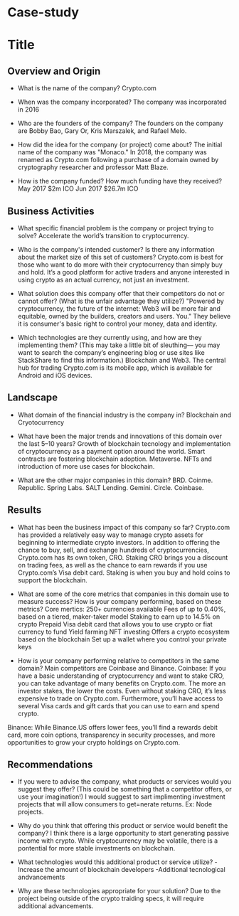 # Case-study
# Title

## Overview and Origin

* What is the name of the company?
Crypto.com

* When was the company incorporated?
The company was incorporated in 2016 

* Who are the founders of the company?
The founders on the company are Bobby Bao, Gary Or, Kris Marszalek, and Rafael Melo.

* How did the idea for the company (or project) come about?
The initial name of the company was "Monaco." In 2018, the company was renamed as Crypto.com following a purchase of a domain owned by cryptography researcher and professor Matt Blaze.

* How is the company funded? How much funding have they received?
May 2017	$2m	    ICO
Jun 2017	$26.7m	ICO


## Business Activities

* What specific financial problem is the company or project trying to solve?
Accelerate the world’s transition to cryptocurrency.

* Who is the company's intended customer?  Is there any information about the market size of this set of customers?
Crypto.com is best for those who want to do more with their cryptocurrency than simply buy and hold. It’s a good platform for active traders and anyone interested in using crypto as an actual currency, not just an investment.

* What solution does this company offer that their competitors do not or cannot offer? (What is the unfair advantage they utilize?)
"Powered by cryptocurrency, the future of the internet: Web3 will be more fair and equitable, owned by the builders, creators and users. You."
They believe it is consumer's basic right to control your money, data and identity.

* Which technologies are they currently using, and how are they implementing them? (This may take a little bit of sleuthing–– you may want to search the company’s engineering blog or use sites like StackShare to find this information.)
Blockchain and Web3. The central hub for trading Crypto.com is its mobile app, which is available for Android and iOS devices. 


## Landscape

* What domain of the financial industry is the company in?
Blockchain and Cryotocurrency 

* What have been the major trends and innovations of this domain over the last 5–10 years?
Growth of blockchain tecnology and implementation of cryptocurrency as a payment option around the world. 
Smart contracts are fostering blockchain adoption.
Metaverse.
NFTs and introduction of more use cases for blockchain.

* What are the other major companies in this domain?
BRD.
Coinme.
Republic.
Spring Labs.
SALT Lending.
Gemini.
Circle.
Coinbase.


## Results

* What has been the business impact of this company so far?
Crypto.com has provided a relatively easy way to manage crypto assets for beginning to intermediate crypto investors. In addition to offering the chance to buy, sell, and exchange hundreds of cryptocurrencies, Crypto.com has its own token, CRO. Staking CRO brings you a discount on trading fees, as well as the chance to earn rewards if you use Crypto.com’s Visa debit card. Staking is when you buy and hold coins to support the blockchain.

* What are some of the core metrics that companies in this domain use to measure success? How is your company performing, based on these metrics?
Core mertics:
250+ currencies available
Fees of up to 0.40%, based on a tiered, maker-taker model
Staking to earn up to 14.5% on crypto
Prepaid Visa debit card that allows you to use crypto or fiat currency to fund
Yield farming
NFT investing
Offers a crypto ecosystem based on the blockchain
Set up a wallet where you control your private keys

* How is your company performing relative to competitors in the same domain?
Main competitors are Coinbase and Binance.
Coinbase:
If you have a basic understanding of cryptocurrency and want to stake CRO, you can take advantage of many benefits on Crypto.com. The more an investor stakes, the lower the costs. Even without staking CRO, it’s less expensive to trade on Crypto.com. Furthermore, you’ll have access to several Visa cards and gift cards that you can use to earn and spend crypto.

Binance: 
While Binance.US offers lower fees, you'll find a rewards debit card, more coin options, transparency in security processes, and more opportunities to grow your crypto holdings on Crypto.com.


## Recommendations

* If you were to advise the company, what products or services would you suggest they offer? (This could be something that a competitor offers, or use your imagination!)
I would suggest to sart implimenting investment projects that will allow consumers to get=nerate returns. Ex: Node projects.

* Why do you think that offering this product or service would benefit the company?
I think there is a large opportunity to start generating passive income with crypto. While cryptocurrency may be volatile, there is a pontential for more stable investments on blockchain.

* What technologies would this additional product or service utilize?
-Increase the amount of blockchain developers
-Additional tecnological andvancements 

* Why are these technologies appropriate for your solution?
Due to the project being outside of the crypto traiding specs, it will require additional advancements.